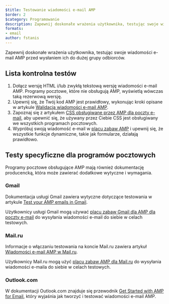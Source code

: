 ```yaml
---
$title: Testowanie wiadomości e-mail AMP
$order: 2
$category: Programowanie
description: Zapewnij doskonałe wrażenia użytkownika, testując swoje wiadomości e-mail AMP przed wysłaniem ich do dużej grupy odbiorców.
formats:
- email
author: fstanis
---
```


Zapewnij doskonałe wrażenia użytkownika, testując swoje wiadomości e-mail AMP przed wysłaniem ich do dużej grupy odbiorców.

## Lista kontrolna testów

1. Dołącz wersję HTML i/lub zwykłą tekstową wersję wiadomości e-mail AMP. Programy pocztowe, które nie obsługują AMP, wyświetlą wówczas taką rezerwową wersję.
2. Upewnij się, że Twój kod AMP jest prawidłowy, wykonując kroki opisane w artykule [Walidacja wiadomości e-mail AMP](/content/amp-dev/documentation/guides-and-tutorials/learn/validation-workflow/validate_emails.md).
3. Zapoznaj się z artykułem [CSS obsługiwane przez AMP dla poczty e-mail](/content/amp-dev/documentation/guides-and-tutorials/learn/email-spec/amp-email-css.md), aby upewnić się, że używany przez Ciebie CSS jest obsługiwany we wszystkich programach pocztowych.
4. Wypróbuj swoją wiadomość e-mail w [placu zabaw AMP](https://playground.amp.dev/?runtime=amp4email) i upewnij się, że wszystkie funkcje dynamiczne, takie jak formularze, działają prawidłowo.

## Testy specyficzne dla programów pocztowych

Programy pocztowe obsługujące AMP mają również dokumentację producencką, która może zawierać dodatkowe wytyczne i wymagania.

### Gmail

Dokumentacja usługi Gmail zawiera wytyczne dotyczące testowania w artykule [Test your AMP emails in Gmail](https://developers.google.com/gmail/ampemail/testing-dynamic-email).

Użytkownicy usługi Gmail mogą używać [placu zabaw Gmail dla AMP dla poczty e-mail](https://amp.gmail.dev/playground/) do wysyłania wiadomości e-mail do siebie w celach testowych.

### Mail.ru

Informacje o włączaniu testowania na koncie Mail.ru zawiera artykuł [Wiadomości e-mail AMP w Mail.ru](https://postmaster.mail.ru/amp).

Użytkownicy Mail.ru mogą użyć [placu zabaw AMP dla Mail.ru](https://postmaster.mail.ru/amp/playground.html) do wysyłania wiadomości e-maila do siebie w celach testowych.

### Outlook.com

W dokumentacji Outlook.com znajduje się przewodnik [Get Started with AMP for Email](https://docs.microsoft.com/en-us/outlook/amphtml/get-started), który wyjaśnia jak tworzyć i testować wiadomości e-mail AMP.
